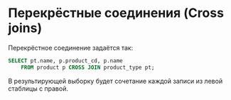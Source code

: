 # Перекрёстные соединения (Cross joins)

Перекрёстное соединение задаётся так:
```SQL
SELECT pt.name, p.product_cd, p.name
    FROM product p CROSS JOIN product_type pt;
```
В результирующей выборку будет сочетание каждой записи из левой стаблицы с правой.

